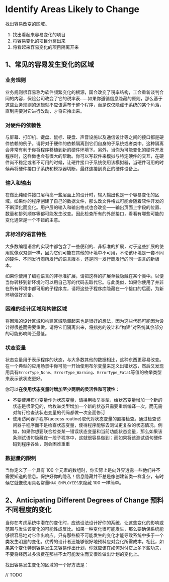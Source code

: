 # Identify Areas Likely to Change

找出容易改变的区域。

1. 找出看起来容易变化的项目
2. 将容易变化的项目分离出来
3. 将看起来容易变化的项目隔离开来

## 1、常见的容易发生变化的区域

### 业务规则

业务规则很容易称为软件频繁变化的根源，国会改变了税率结构，工会重新谈判合同的内容，保险公司改变了它的税率表……如果你遵循信息隐藏的原则，那么基于这些业务规则的逻辑就不应该遍布于整个程序，而是仅仅隐藏于系统的某个角落，直到需要对它进行改动，才将它拎出来。

### 对硬件的依赖性

与屏幕、打印机、键盘、鼠标、硬盘、声音设施以及通信设计等之间的接口都是硬件依赖的例子。请将对于硬件的依赖隔离到它们自身的子系统或者类中。这种隔离会非常有利于你将程序移植到新的硬件环境下。另外，当你为可能变化的硬件开发程序时，这样做也会有很大的帮助。你可以写软件来模拟与特定硬件的交互，在硬件尚不稳定或者不可用的时候，让硬件接口子系统使用该模拟器，当硬件可用的时候再将硬件接口子系统和模拟器切断，最终连接到真正的硬件设备上。

### 输入和输出

在做比纯硬件接口层稍高一些层面上的设计时，输入输出也是一个容易变化的区域。如果你的程序创建了自己的数据文件，那么改文件格式可能会随着软件开发的不断深化而变化。用户层的输入和输出格式也会改变——输出页面上字段的位置、数量和排列顺序等都可能发生改变。因此检查所有的外部接口，看看有哪些可能的变化通常是一个不错的主意。

### 非标准的语言特性

大多数编程语言的实现中都包含了一些便利的、非标准的扩展，对于这些扩展的使用就像双刃剑一样，因为它们可能在其他的环境中不可用，不论该环境是一套不同的硬件、不同发行商所发行的语言版本，还是同一发行商发行的同一语言的新版本。

如果你使用了编程语言的非标准扩展，请把这样的扩展单独隐藏在某个类中。以便当你转移到新环境时可以用自己写的代码去取代它。与此类似，如果你使用了并非在所有环境中都可用的子程序库，请将这些子程序库隐藏在一个接口的后面，为新环境做好准备。

### 困难的设计区域和构建区域

将困难的设计区域和构建区域隐藏起来也是很好的想法，因为这些代码可能因为设计得很差而需要重做。请将它们隔离出来，将拙劣的设计和“构建”对系统其余部分的可能影响降至最低。

### 状态变量

状态变量用于表示程序的状态，与大多数其他的数据相比，这种东西更容易改变。在一个典型的应用场景中你可能一开始使用布尔变量来定义出错状态，然后又发现用具有`ErrorType_None`、`ErrorType_Warning`、`ErrorType_Fata1`等值的枚举类型来表示该状态更好。

你可以**在使用状态变量时增加至少两层的灵活性和可读性**：
- 不要使用布尔变量作为状态变量，请换用枚举类型，给状态变量增加一个新的状态是很常见的，给枚举类型增加一个新的状态只需要重新编译一次，而无需对每行检查该状态变量的代码都做一次全面修订
- 使用访问器子程序(access routine)取代对状态变量的直接检查。通过检查访问器子程序而不是检查状态变量，使得程序能够去测试更复杂的状态情况。例如，如果你想要联合检查某一错误状态变量和当前功能状态变量，那么如果该条测试语句隐藏在一段子程序中，这就很容易做到；而如果将该测试语句硬件码到程序各处，则会困难重重

### 数据量的限制

当你定义了一个具有 100 个元素的数组时，你实际上是向外界透露一些他们并不需要知道的信息。保护好你的隐私！信息隐藏并不总是像创建新类一样复杂，有时候它就像使用具名常量`MAX_EMPLOYEES`来隐藏 100 一样简单。

## 2、Anticipating Different Degrees of Change 预料不同程度的变化

当你在考虑系统中潜在的变化时，应该设法设计好你的系统，让这些变化的影响或范围与发生该变化的可能性成反比。如果一种变化很可能发生，那么要确保系统能够很容易地对它作出响应。只有那些极不可能发生的变化才能导致系统中多于一个类发生明显的变化。优秀的设计者还能够很好地预料应对变化所需成本。相比，如果某个变化特别容易发生又容易作出计划，你就应该在如何对付它上多下些功夫，不要将经历过多浪费在那些不太可能发生而又很难做出计划的变化上。

找出容易发生变化的区域的一个好方法是：

// TODO